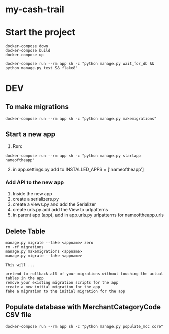 # my-cash-trail

# Start the project

```
docker-compose down
docker-compose build
docker-compose up

docker-compose run --rm app sh -c "python manage.py wait_for_db && python manage.py test && flake8"
```

# DEV

## To make migrations

```
docker-compose run --rm app sh -c "python manage.py makemigrations"
```

## Start a new app

1. Run:

```
docker-compose run --rm app sh -c "python manage.py startapp nameoftheapp"
```

2. in app.settings.py add to INSTALLED_APPS = ['nameoftheapp']

### Add API to the new app

1. Inside the new app
2. create a serializers.py
3. create a views.py and add the Serializer
4. create urls.py add add the View to urlpatterns
5. in parent app (app), add in app.urls.py urlpatterns for nameoftheapp.urls

## Delete Table

```
manage.py migrate --fake <appname> zero
rm -rf migrations
manage.py makemigrations <appname>
manage.py migrate --fake <appname>

This will ...

pretend to rollback all of your migrations without touching the actual tables in the app
remove your existing migration scripts for the app
create a new initial migration for the app
fake a migration to the initial migration for the app
```

## Populate database with MerchantCategoryCode CSV file

```
docker-compose run --rm app sh -c "python manage.py populate_mcc core"
```
